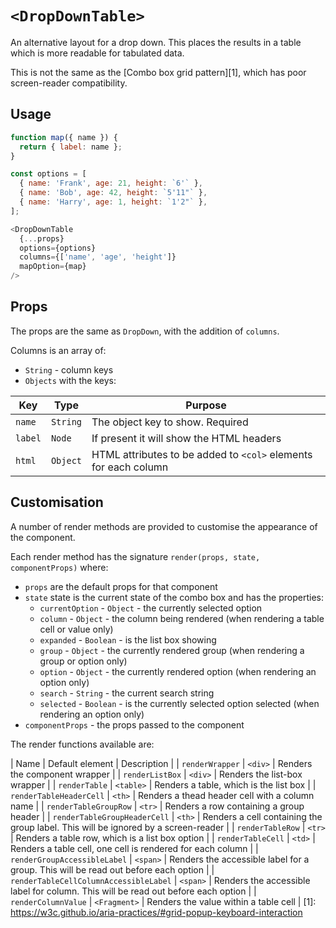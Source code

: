 # `<DropDownTable>`

An alternative layout for a drop down.  This places the results in a table which is more readable for tabulated data.

This is not the same as the [Combo box grid pattern][1], which has poor screen-reader compatibility.

## Usage

```js
function map({ name }) {
  return { label: name };
}

const options = [
  { name: 'Frank', age: 21, height: `6'` },
  { name: 'Bob', age: 42, height: `5'11"` },
  { name: 'Harry', age: 1, height: `1'2"` },
];

<DropDownTable
  {...props}
  options={options}
  columns={['name', 'age', 'height']} 
  mapOption={map}
/>
```

## Props

The props are the same as `DropDown`, with the addition of `columns`.

Columns is an array of:

- `String` - column keys
- `Objects` with the keys:

| Key | Type | Purpose |
| ---- | ---- | ---- |
| `name` | `String` | The object key to show.  Required |
| `label` | `Node` | If present it will show the HTML headers |
| `html` | `Object` | HTML attributes to be added to `<col>` elements for each column |


## Customisation

A number of render methods are provided to customise the appearance of the component.

Each render method has the signature `render(props, state, componentProps)` where:

- `props` are the default props for that component
- `state` state is the current state of the combo box and has the properties:
  - `currentOption` - `Object` - the currently selected option
  - `column` - `Object` - the column being rendered (when rendering a table cell or value only)
  - `expanded` - `Boolean` - is the list box showing
  - `group` - `Object` - the currently rendered group (when rendering a group or option only)
  - `option` - `Object` - the currently rendered option (when rendering an option only)
  - `search` - `String` - the current search string
  - `selected` - `Boolean` - is the currently selected option selected (when rendering an option only)
- `componentProps` - the props passed to the component

The render functions available are:

| Name                                   | Default element | Description                                                                         |
| `renderWrapper`                        | `<div>`         | Renders the component wrapper                                                       |
| `renderListBox`                        | `<div>`         | Renders the list-box wrapper                                                        |
| `renderTable`                          | `<table>`       | Renders a table, which is the list box                                              |
| `renderTableHeaderCell`                | `<th>`          | Renders a thead header cell with a column name                                      |
| `renderTableGroupRow`                  | `<tr>`          | Renders a row containing a group header                                             |
| `renderTableGroupHeaderCell`           | `<th>`          | Renders a cell containing the group label. This will be ignored by a screen-reader  |
| `renderTableRow`                       | `<tr>`          | Renders a table row, which is a list box option                                     |
| `renderTableCell`                      | `<td>`          | Renders a table cell, one cell is rendered for each column                          |
| `renderGroupAccessibleLabel`           | `<span>`        | Renders the accessible label for a group.  This will be read out before each option |
| `renderTableCellColumnAccessibleLabel` | `<span>`        | Renders the accessible label for column.  This will be read out before each option  |
| `renderColumnValue`                    | `<Fragment>`    | Renders the value within a table cell                                               |
[1]: https://w3c.github.io/aria-practices/#grid-popup-keyboard-interaction
